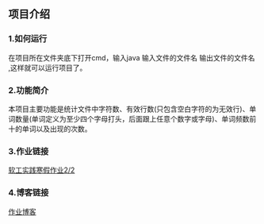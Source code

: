 ## 项目介绍
### 1.如何运行
在项目所在文件夹底下打开cmd，输入java 输入文件的文件名 输出文件的文件名    ,这样就可以运行项目了。
### 2.功能简介
本项目主要功能是统计文件中字符数、有效行数(只包含空白字符的为无效行)、单词数量(单词定义为至少四个字母打头，后面跟上任意个数字或字母)、单词频数前十的单词以及出现的次数。
### 3.作业链接
[软工实践寒假作业2/2](https://edu.cnblogs.com/campus/fzu/2021SpringSoftwareEngineeringPractice/homework/11740)
### 4.博客链接
[作业博客](https://www.cnblogs.com/llx221801239/p/14470788.html)
